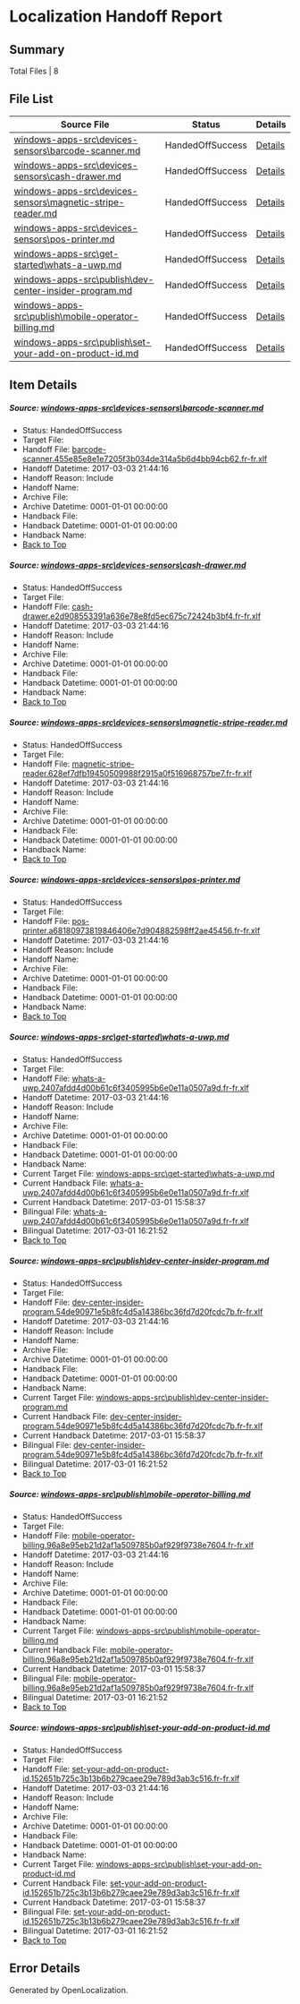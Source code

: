 # <a name='report-top'></a> Localization Handoff Report

## Summary
 Total Files | 8

## File List
 Source File | Status | Details 
 ----------- | ------ | ------- 
 [windows-apps-src\devices-sensors\barcode-scanner.md](https://cpubwin.visualstudio.com/windows-uwp/_git/windows-uwp/commit/06c177756c8e4b343157286a4bb0e0f70ac490f6?path=windows-apps-src%2Fdevices-sensors%2Fbarcode-scanner.md&_a=contents) | HandedOffSuccess | [Details](#8d9ef9bc08fa666c2af1348450f7a5fb0a0c7b652417)
 [windows-apps-src\devices-sensors\cash-drawer.md](https://cpubwin.visualstudio.com/windows-uwp/_git/windows-uwp/commit/06c177756c8e4b343157286a4bb0e0f70ac490f6?path=windows-apps-src%2Fdevices-sensors%2Fcash-drawer.md&_a=contents) | HandedOffSuccess | [Details](#376272356cf720ddd9519f0077e771a1016abb1e2423)
 [windows-apps-src\devices-sensors\magnetic-stripe-reader.md](https://cpubwin.visualstudio.com/windows-uwp/_git/windows-uwp/commit/06c177756c8e4b343157286a4bb0e0f70ac490f6?path=windows-apps-src%2Fdevices-sensors%2Fmagnetic-stripe-reader.md&_a=contents) | HandedOffSuccess | [Details](#a11fe7a63c0444ac986e7bfe0d50472249e5196e2500)
 [windows-apps-src\devices-sensors\pos-printer.md](https://cpubwin.visualstudio.com/windows-uwp/_git/windows-uwp/commit/06c177756c8e4b343157286a4bb0e0f70ac490f6?path=windows-apps-src%2Fdevices-sensors%2Fpos-printer.md&_a=contents) | HandedOffSuccess | [Details](#d8340af651157bb6fae82785812f259c16d0a6c02505)
 [windows-apps-src\get-started\whats-a-uwp.md](https://cpubwin.visualstudio.com/windows-uwp/_git/windows-uwp/commit/06c177756c8e4b343157286a4bb0e0f70ac490f6?path=windows-apps-src%2Fget-started%2Fwhats-a-uwp.md&_a=contents) | HandedOffSuccess | [Details](#3fb6562d08cbcefec5277f938fc00570210d7aa43085)
 [windows-apps-src\publish\dev-center-insider-program.md](https://cpubwin.visualstudio.com/windows-uwp/_git/windows-uwp/commit/06c177756c8e4b343157286a4bb0e0f70ac490f6?path=windows-apps-src%2Fpublish%2Fdev-center-insider-program.md&_a=contents) | HandedOffSuccess | [Details](#dd547cd0abe208cfc1b38eb01fa64c5e8f5e0f1b4833)
 [windows-apps-src\publish\mobile-operator-billing.md](https://cpubwin.visualstudio.com/windows-uwp/_git/windows-uwp/commit/06c177756c8e4b343157286a4bb0e0f70ac490f6?path=windows-apps-src%2Fpublish%2Fmobile-operator-billing.md&_a=contents) | HandedOffSuccess | [Details](#5d3dbe205fd3f4260f761d9372a573fe568b36384868)
 [windows-apps-src\publish\set-your-add-on-product-id.md](https://cpubwin.visualstudio.com/windows-uwp/_git/windows-uwp/commit/06c177756c8e4b343157286a4bb0e0f70ac490f6?path=windows-apps-src%2Fpublish%2Fset-your-add-on-product-id.md&_a=contents) | HandedOffSuccess | [Details](#d0ed5dfabf430b578bfb3e922ca3b1fc6e955aa54893)

## Item Details
##### <a name='8d9ef9bc08fa666c2af1348450f7a5fb0a0c7b652417'></a> Source: [windows-apps-src\devices-sensors\barcode-scanner.md](https://cpubwin.visualstudio.com/windows-uwp/_git/windows-uwp/commit/06c177756c8e4b343157286a4bb0e0f70ac490f6?path=windows-apps-src%2Fdevices-sensors%2Fbarcode-scanner.md&_a=contents)
* Status: HandedOffSuccess
* Target File: 
* Handoff File: [barcode-scanner.455e85e8e1e7205f3b034de314a5b6d4bb94cb62.fr-fr.xlf](https://cpubwin.visualstudio.com/windows-uwp/_git/WDCLib.handoff/commit/703daf1e36c4c66aea44fc316d6df782bc8d5a2d?path=ol-handoff%2Fcpubwin%2Fwindows-uwp.fr-fr%2Fmaster%2Fbarcode-scanner.455e85e8e1e7205f3b034de314a5b6d4bb94cb62.fr-fr.xlf&_a=contents)
* Handoff Datetime: 2017-03-03 21:44:16
* Handoff Reason: Include
* Handoff Name: 
* Archive File: 
* Archive Datetime: 0001-01-01 00:00:00
* Handback File: 
* Handback Datetime: 0001-01-01 00:00:00
* Handback Name: 
* [Back to Top](#report-top)

##### <a name='376272356cf720ddd9519f0077e771a1016abb1e2423'></a> Source: [windows-apps-src\devices-sensors\cash-drawer.md](https://cpubwin.visualstudio.com/windows-uwp/_git/windows-uwp/commit/06c177756c8e4b343157286a4bb0e0f70ac490f6?path=windows-apps-src%2Fdevices-sensors%2Fcash-drawer.md&_a=contents)
* Status: HandedOffSuccess
* Target File: 
* Handoff File: [cash-drawer.e2d908553391a636e78e8fd5ec675c72424b3bf4.fr-fr.xlf](https://cpubwin.visualstudio.com/windows-uwp/_git/WDCLib.handoff/commit/703daf1e36c4c66aea44fc316d6df782bc8d5a2d?path=ol-handoff%2Fcpubwin%2Fwindows-uwp.fr-fr%2Fmaster%2Fcash-drawer.e2d908553391a636e78e8fd5ec675c72424b3bf4.fr-fr.xlf&_a=contents)
* Handoff Datetime: 2017-03-03 21:44:16
* Handoff Reason: Include
* Handoff Name: 
* Archive File: 
* Archive Datetime: 0001-01-01 00:00:00
* Handback File: 
* Handback Datetime: 0001-01-01 00:00:00
* Handback Name: 
* [Back to Top](#report-top)

##### <a name='a11fe7a63c0444ac986e7bfe0d50472249e5196e2500'></a> Source: [windows-apps-src\devices-sensors\magnetic-stripe-reader.md](https://cpubwin.visualstudio.com/windows-uwp/_git/windows-uwp/commit/06c177756c8e4b343157286a4bb0e0f70ac490f6?path=windows-apps-src%2Fdevices-sensors%2Fmagnetic-stripe-reader.md&_a=contents)
* Status: HandedOffSuccess
* Target File: 
* Handoff File: [magnetic-stripe-reader.628ef7dfb19450509988f2915a0f516968757be7.fr-fr.xlf](https://cpubwin.visualstudio.com/windows-uwp/_git/WDCLib.handoff/commit/703daf1e36c4c66aea44fc316d6df782bc8d5a2d?path=ol-handoff%2Fcpubwin%2Fwindows-uwp.fr-fr%2Fmaster%2Fmagnetic-stripe-reader.628ef7dfb19450509988f2915a0f516968757be7.fr-fr.xlf&_a=contents)
* Handoff Datetime: 2017-03-03 21:44:16
* Handoff Reason: Include
* Handoff Name: 
* Archive File: 
* Archive Datetime: 0001-01-01 00:00:00
* Handback File: 
* Handback Datetime: 0001-01-01 00:00:00
* Handback Name: 
* [Back to Top](#report-top)

##### <a name='d8340af651157bb6fae82785812f259c16d0a6c02505'></a> Source: [windows-apps-src\devices-sensors\pos-printer.md](https://cpubwin.visualstudio.com/windows-uwp/_git/windows-uwp/commit/06c177756c8e4b343157286a4bb0e0f70ac490f6?path=windows-apps-src%2Fdevices-sensors%2Fpos-printer.md&_a=contents)
* Status: HandedOffSuccess
* Target File: 
* Handoff File: [pos-printer.a68180973819846406e7d904882598ff2ae45456.fr-fr.xlf](https://cpubwin.visualstudio.com/windows-uwp/_git/WDCLib.handoff/commit/703daf1e36c4c66aea44fc316d6df782bc8d5a2d?path=ol-handoff%2Fcpubwin%2Fwindows-uwp.fr-fr%2Fmaster%2Fpos-printer.a68180973819846406e7d904882598ff2ae45456.fr-fr.xlf&_a=contents)
* Handoff Datetime: 2017-03-03 21:44:16
* Handoff Reason: Include
* Handoff Name: 
* Archive File: 
* Archive Datetime: 0001-01-01 00:00:00
* Handback File: 
* Handback Datetime: 0001-01-01 00:00:00
* Handback Name: 
* [Back to Top](#report-top)

##### <a name='3fb6562d08cbcefec5277f938fc00570210d7aa43085'></a> Source: [windows-apps-src\get-started\whats-a-uwp.md](https://cpubwin.visualstudio.com/windows-uwp/_git/windows-uwp/commit/06c177756c8e4b343157286a4bb0e0f70ac490f6?path=windows-apps-src%2Fget-started%2Fwhats-a-uwp.md&_a=contents)
* Status: HandedOffSuccess
* Target File: 
* Handoff File: [whats-a-uwp.2407afdd4d00b61c6f3405995b6e0e11a0507a9d.fr-fr.xlf](https://cpubwin.visualstudio.com/windows-uwp/_git/WDCLib.handoff/commit/703daf1e36c4c66aea44fc316d6df782bc8d5a2d?path=ol-handoff%2Fcpubwin%2Fwindows-uwp.fr-fr%2Fmaster%2Fwhats-a-uwp.2407afdd4d00b61c6f3405995b6e0e11a0507a9d.fr-fr.xlf&_a=contents)
* Handoff Datetime: 2017-03-03 21:44:16
* Handoff Reason: Include
* Handoff Name: 
* Archive File: 
* Archive Datetime: 0001-01-01 00:00:00
* Handback File: 
* Handback Datetime: 0001-01-01 00:00:00
* Handback Name: 
* Current Target File: [windows-apps-src\get-started\whats-a-uwp.md](https://cpubwin.visualstudio.com/windows-uwp/_git/windows-uwp.fr-fr/commit/27921007870483d99d674a8f8bb14d6548e54ec7?path=windows-apps-src%2Fget-started%2Fwhats-a-uwp.md&_a=contents)
* Current Handback File: [whats-a-uwp.2407afdd4d00b61c6f3405995b6e0e11a0507a9d.fr-fr.xlf](https://cpubwin.visualstudio.com/windows-uwp/_git/WDCLib.handback/commit/30928a70c7635f46c1585af446479dbfb1fb6240?path=ol-handback%2Fcpubwin%2Fwindows-uwp.fr-fr%2Fmaster%2Fwhats-a-uwp.2407afdd4d00b61c6f3405995b6e0e11a0507a9d.fr-fr.xlf&_a=contents)
* Current Handback Datetime: 2017-03-01 15:58:37
* Bilingual File: [whats-a-uwp.2407afdd4d00b61c6f3405995b6e0e11a0507a9d.fr-fr.xlf](https://cpubwin.visualstudio.com/windows-uwp/_git/WDCLib.handback/commit/30928a70c7635f46c1585af446479dbfb1fb6240?path=ol-handback%2Fcpubwin%2Fwindows-uwp.fr-fr%2Fmaster%2Fwhats-a-uwp.2407afdd4d00b61c6f3405995b6e0e11a0507a9d.fr-fr.xlf&_a=contents)
* Bilingual Datetime: 2017-03-01 16:21:52
* [Back to Top](#report-top)

##### <a name='dd547cd0abe208cfc1b38eb01fa64c5e8f5e0f1b4833'></a> Source: [windows-apps-src\publish\dev-center-insider-program.md](https://cpubwin.visualstudio.com/windows-uwp/_git/windows-uwp/commit/06c177756c8e4b343157286a4bb0e0f70ac490f6?path=windows-apps-src%2Fpublish%2Fdev-center-insider-program.md&_a=contents)
* Status: HandedOffSuccess
* Target File: 
* Handoff File: [dev-center-insider-program.54de90971e5b8fc4d5a14386bc36fd7d20fcdc7b.fr-fr.xlf](https://cpubwin.visualstudio.com/windows-uwp/_git/WDCLib.handoff/commit/703daf1e36c4c66aea44fc316d6df782bc8d5a2d?path=ol-handoff%2Fcpubwin%2Fwindows-uwp.fr-fr%2Fmaster%2Fdev-center-insider-program.54de90971e5b8fc4d5a14386bc36fd7d20fcdc7b.fr-fr.xlf&_a=contents)
* Handoff Datetime: 2017-03-03 21:44:16
* Handoff Reason: Include
* Handoff Name: 
* Archive File: 
* Archive Datetime: 0001-01-01 00:00:00
* Handback File: 
* Handback Datetime: 0001-01-01 00:00:00
* Handback Name: 
* Current Target File: [windows-apps-src\publish\dev-center-insider-program.md](https://cpubwin.visualstudio.com/windows-uwp/_git/windows-uwp.fr-fr/commit/27921007870483d99d674a8f8bb14d6548e54ec7?path=windows-apps-src%2Fpublish%2Fdev-center-insider-program.md&_a=contents)
* Current Handback File: [dev-center-insider-program.54de90971e5b8fc4d5a14386bc36fd7d20fcdc7b.fr-fr.xlf](https://cpubwin.visualstudio.com/windows-uwp/_git/WDCLib.handback/commit/30928a70c7635f46c1585af446479dbfb1fb6240?path=ol-handback%2Fcpubwin%2Fwindows-uwp.fr-fr%2Fmaster%2Fdev-center-insider-program.54de90971e5b8fc4d5a14386bc36fd7d20fcdc7b.fr-fr.xlf&_a=contents)
* Current Handback Datetime: 2017-03-01 15:58:37
* Bilingual File: [dev-center-insider-program.54de90971e5b8fc4d5a14386bc36fd7d20fcdc7b.fr-fr.xlf](https://cpubwin.visualstudio.com/windows-uwp/_git/WDCLib.handback/commit/30928a70c7635f46c1585af446479dbfb1fb6240?path=ol-handback%2Fcpubwin%2Fwindows-uwp.fr-fr%2Fmaster%2Fdev-center-insider-program.54de90971e5b8fc4d5a14386bc36fd7d20fcdc7b.fr-fr.xlf&_a=contents)
* Bilingual Datetime: 2017-03-01 16:21:52
* [Back to Top](#report-top)

##### <a name='5d3dbe205fd3f4260f761d9372a573fe568b36384868'></a> Source: [windows-apps-src\publish\mobile-operator-billing.md](https://cpubwin.visualstudio.com/windows-uwp/_git/windows-uwp/commit/06c177756c8e4b343157286a4bb0e0f70ac490f6?path=windows-apps-src%2Fpublish%2Fmobile-operator-billing.md&_a=contents)
* Status: HandedOffSuccess
* Target File: 
* Handoff File: [mobile-operator-billing.96a8e95eb21d2af1a509785b0af929f9738e7604.fr-fr.xlf](https://cpubwin.visualstudio.com/windows-uwp/_git/WDCLib.handoff/commit/703daf1e36c4c66aea44fc316d6df782bc8d5a2d?path=ol-handoff%2Fcpubwin%2Fwindows-uwp.fr-fr%2Fmaster%2Fmobile-operator-billing.96a8e95eb21d2af1a509785b0af929f9738e7604.fr-fr.xlf&_a=contents)
* Handoff Datetime: 2017-03-03 21:44:16
* Handoff Reason: Include
* Handoff Name: 
* Archive File: 
* Archive Datetime: 0001-01-01 00:00:00
* Handback File: 
* Handback Datetime: 0001-01-01 00:00:00
* Handback Name: 
* Current Target File: [windows-apps-src\publish\mobile-operator-billing.md](https://cpubwin.visualstudio.com/windows-uwp/_git/windows-uwp.fr-fr/commit/27921007870483d99d674a8f8bb14d6548e54ec7?path=windows-apps-src%2Fpublish%2Fmobile-operator-billing.md&_a=contents)
* Current Handback File: [mobile-operator-billing.96a8e95eb21d2af1a509785b0af929f9738e7604.fr-fr.xlf](https://cpubwin.visualstudio.com/windows-uwp/_git/WDCLib.handback/commit/30928a70c7635f46c1585af446479dbfb1fb6240?path=ol-handback%2Fcpubwin%2Fwindows-uwp.fr-fr%2Fmaster%2Fmobile-operator-billing.96a8e95eb21d2af1a509785b0af929f9738e7604.fr-fr.xlf&_a=contents)
* Current Handback Datetime: 2017-03-01 15:58:37
* Bilingual File: [mobile-operator-billing.96a8e95eb21d2af1a509785b0af929f9738e7604.fr-fr.xlf](https://cpubwin.visualstudio.com/windows-uwp/_git/WDCLib.handback/commit/30928a70c7635f46c1585af446479dbfb1fb6240?path=ol-handback%2Fcpubwin%2Fwindows-uwp.fr-fr%2Fmaster%2Fmobile-operator-billing.96a8e95eb21d2af1a509785b0af929f9738e7604.fr-fr.xlf&_a=contents)
* Bilingual Datetime: 2017-03-01 16:21:52
* [Back to Top](#report-top)

##### <a name='d0ed5dfabf430b578bfb3e922ca3b1fc6e955aa54893'></a> Source: [windows-apps-src\publish\set-your-add-on-product-id.md](https://cpubwin.visualstudio.com/windows-uwp/_git/windows-uwp/commit/06c177756c8e4b343157286a4bb0e0f70ac490f6?path=windows-apps-src%2Fpublish%2Fset-your-add-on-product-id.md&_a=contents)
* Status: HandedOffSuccess
* Target File: 
* Handoff File: [set-your-add-on-product-id.152651b725c3b13b6b279caee29e789d3ab3c516.fr-fr.xlf](https://cpubwin.visualstudio.com/windows-uwp/_git/WDCLib.handoff/commit/703daf1e36c4c66aea44fc316d6df782bc8d5a2d?path=ol-handoff%2Fcpubwin%2Fwindows-uwp.fr-fr%2Fmaster%2Fset-your-add-on-product-id.152651b725c3b13b6b279caee29e789d3ab3c516.fr-fr.xlf&_a=contents)
* Handoff Datetime: 2017-03-03 21:44:16
* Handoff Reason: Include
* Handoff Name: 
* Archive File: 
* Archive Datetime: 0001-01-01 00:00:00
* Handback File: 
* Handback Datetime: 0001-01-01 00:00:00
* Handback Name: 
* Current Target File: [windows-apps-src\publish\set-your-add-on-product-id.md](https://cpubwin.visualstudio.com/windows-uwp/_git/windows-uwp.fr-fr/commit/27921007870483d99d674a8f8bb14d6548e54ec7?path=windows-apps-src%2Fpublish%2Fset-your-add-on-product-id.md&_a=contents)
* Current Handback File: [set-your-add-on-product-id.152651b725c3b13b6b279caee29e789d3ab3c516.fr-fr.xlf](https://cpubwin.visualstudio.com/windows-uwp/_git/WDCLib.handback/commit/30928a70c7635f46c1585af446479dbfb1fb6240?path=ol-handback%2Fcpubwin%2Fwindows-uwp.fr-fr%2Fmaster%2Fset-your-add-on-product-id.152651b725c3b13b6b279caee29e789d3ab3c516.fr-fr.xlf&_a=contents)
* Current Handback Datetime: 2017-03-01 15:58:37
* Bilingual File: [set-your-add-on-product-id.152651b725c3b13b6b279caee29e789d3ab3c516.fr-fr.xlf](https://cpubwin.visualstudio.com/windows-uwp/_git/WDCLib.handback/commit/30928a70c7635f46c1585af446479dbfb1fb6240?path=ol-handback%2Fcpubwin%2Fwindows-uwp.fr-fr%2Fmaster%2Fset-your-add-on-product-id.152651b725c3b13b6b279caee29e789d3ab3c516.fr-fr.xlf&_a=contents)
* Bilingual Datetime: 2017-03-01 16:21:52
* [Back to Top](#report-top)


## Error Details

Generated by OpenLocalization.
